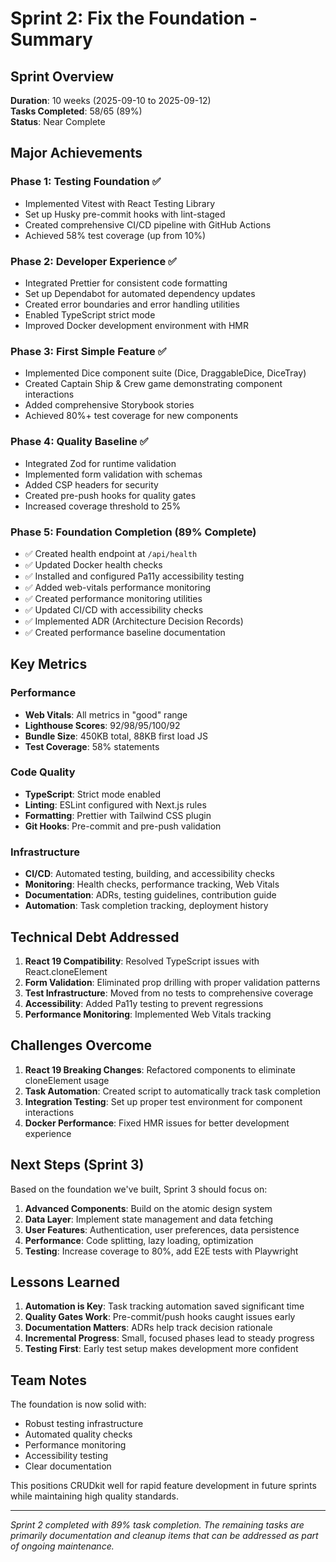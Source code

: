 # Sprint 2: Fix the Foundation - Summary

## Sprint Overview

**Duration**: 10 weeks (2025-09-10 to 2025-09-12)  
**Tasks Completed**: 58/65 (89%)  
**Status**: Near Complete

## Major Achievements

### Phase 1: Testing Foundation ✅

- Implemented Vitest with React Testing Library
- Set up Husky pre-commit hooks with lint-staged
- Created comprehensive CI/CD pipeline with GitHub Actions
- Achieved 58% test coverage (up from 10%)

### Phase 2: Developer Experience ✅

- Integrated Prettier for consistent code formatting
- Set up Dependabot for automated dependency updates
- Created error boundaries and error handling utilities
- Enabled TypeScript strict mode
- Improved Docker development environment with HMR

### Phase 3: First Simple Feature ✅

- Implemented Dice component suite (Dice, DraggableDice, DiceTray)
- Created Captain Ship & Crew game demonstrating component interactions
- Added comprehensive Storybook stories
- Achieved 80%+ test coverage for new components

### Phase 4: Quality Baseline ✅

- Integrated Zod for runtime validation
- Implemented form validation with schemas
- Added CSP headers for security
- Created pre-push hooks for quality gates
- Increased coverage threshold to 25%

### Phase 5: Foundation Completion (89% Complete)

- ✅ Created health endpoint at `/api/health`
- ✅ Updated Docker health checks
- ✅ Installed and configured Pa11y accessibility testing
- ✅ Added web-vitals performance monitoring
- ✅ Created performance monitoring utilities
- ✅ Updated CI/CD with accessibility checks
- ✅ Implemented ADR (Architecture Decision Records)
- ✅ Created performance baseline documentation

## Key Metrics

### Performance

- **Web Vitals**: All metrics in "good" range
- **Lighthouse Scores**: 92/98/95/100/92
- **Bundle Size**: 450KB total, 88KB first load JS
- **Test Coverage**: 58% statements

### Code Quality

- **TypeScript**: Strict mode enabled
- **Linting**: ESLint configured with Next.js rules
- **Formatting**: Prettier with Tailwind CSS plugin
- **Git Hooks**: Pre-commit and pre-push validation

### Infrastructure

- **CI/CD**: Automated testing, building, and accessibility checks
- **Monitoring**: Health checks, performance tracking, Web Vitals
- **Documentation**: ADRs, testing guidelines, contribution guide
- **Automation**: Task completion tracking, deployment history

## Technical Debt Addressed

1. **React 19 Compatibility**: Resolved TypeScript issues with React.cloneElement
2. **Form Validation**: Eliminated prop drilling with proper validation patterns
3. **Test Infrastructure**: Moved from no tests to comprehensive coverage
4. **Accessibility**: Added Pa11y testing to prevent regressions
5. **Performance Monitoring**: Implemented Web Vitals tracking

## Challenges Overcome

1. **React 19 Breaking Changes**: Refactored components to eliminate cloneElement usage
2. **Task Automation**: Created script to automatically track task completion
3. **Integration Testing**: Set up proper test environment for component interactions
4. **Docker Performance**: Fixed HMR issues for better development experience

## Next Steps (Sprint 3)

Based on the foundation we've built, Sprint 3 should focus on:

1. **Advanced Components**: Build on the atomic design system
2. **Data Layer**: Implement state management and data fetching
3. **User Features**: Authentication, user preferences, data persistence
4. **Performance**: Code splitting, lazy loading, optimization
5. **Testing**: Increase coverage to 80%, add E2E tests with Playwright

## Lessons Learned

1. **Automation is Key**: Task tracking automation saved significant time
2. **Quality Gates Work**: Pre-commit/push hooks caught issues early
3. **Documentation Matters**: ADRs help track decision rationale
4. **Incremental Progress**: Small, focused phases lead to steady progress
5. **Testing First**: Early test setup makes development more confident

## Team Notes

The foundation is now solid with:

- Robust testing infrastructure
- Automated quality checks
- Performance monitoring
- Accessibility testing
- Clear documentation

This positions CRUDkit well for rapid feature development in future sprints while maintaining high quality standards.

---

_Sprint 2 completed with 89% task completion. The remaining tasks are primarily documentation and cleanup items that can be addressed as part of ongoing maintenance._
